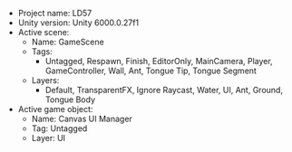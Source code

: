 <!-- UNITY CODE ASSIST INSTRUCTIONS START -->
- Project name: LD57
- Unity version: Unity 6000.0.27f1
- Active scene:
  - Name: GameScene
  - Tags:
    - Untagged, Respawn, Finish, EditorOnly, MainCamera, Player, GameController, Wall, Ant, Tongue Tip, Tongue Segment
  - Layers:
    - Default, TransparentFX, Ignore Raycast, Water, UI, Ant, Ground, Tongue Body
- Active game object:
  - Name: Canvas UI Manager
  - Tag: Untagged
  - Layer: UI
<!-- UNITY CODE ASSIST INSTRUCTIONS END -->